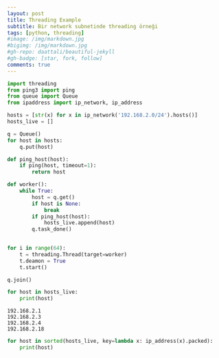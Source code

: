 ```yaml
---
layout: post
title: Threading Example
subtitle: Bir network subnetinde threading örneği 
tags: [python, threading]
#image: /img/markdown.jpg
#bigimg: /img/markdown.jpg
#gh-repo: daattali/beautiful-jekyll
#gh-badge: [star, fork, follow]
comments: true
---
```


```python
import threading
from ping3 import ping
from queue import Queue
from ipaddress import ip_network, ip_address
```


```python
hosts = [str(x) for x in ip_network('192.168.2.0/24').hosts()]
hosts_live = []
```


```python
q = Queue()
for host in hosts:
    q.put(host)
```


```python
def ping_host(host):
    if ping(host, timeout=1):
        return host
```


```python
def worker():
    while True:
        host = q.get()
        if host is None:
            break
        if ping_host(host):
            hosts_live.append(host)
        q.task_done()
        
```


```python
for i in range(64):
    t = threading.Thread(target=worker)
    t.deamon = True
    t.start()

q.join()

for host in hosts_live:
    print(host)
```

    192.168.2.1
    192.168.2.3
    192.168.2.4
    192.168.2.18
    


```python
for host in sorted(hosts_live, key=lambda x: ip_address(x).packed):
    print(host)
```
